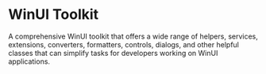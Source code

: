 # WinUI Toolkit
A comprehensive WinUI toolkit that offers a wide range of helpers, services, extensions, converters, formatters, controls, dialogs, and other helpful classes that can simplify tasks for developers working on WinUI applications.
